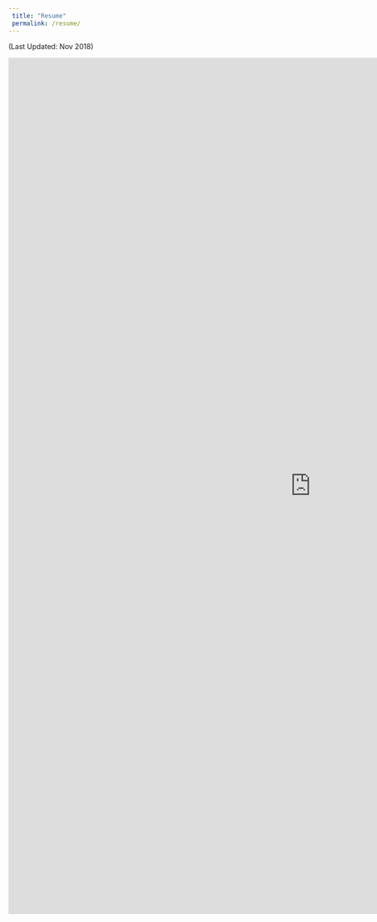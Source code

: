 ```yaml
---
 title: "Resume"
 permalink: /resume/
---
```

(Last Updated: Nov 2018)

<embed src="https://wzhorton.github.io/portfolio/oldresume.pdf#zoom=110" width="1200" height="1700" type="application/pdf" />
